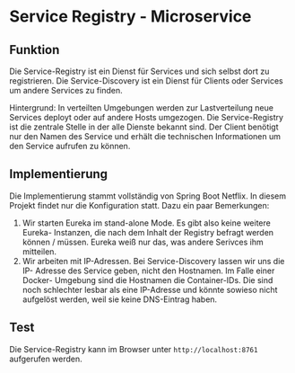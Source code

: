 # Service Registry - Microservice

## Funktion

Die Service-Registry ist ein Dienst für Services und sich selbst dort zu 
registrieren. Die Service-Discovery ist ein Dienst für Clients oder Services
um andere Services zu finden.

Hintergrund: In verteilten Umgebungen werden zur Lastverteilung neue Services 
deployt oder auf andere Hosts umgezogen. Die Service-Registry ist die 
zentrale Stelle in der alle Dienste bekannt sind. Der Client benötigt nur den 
Namen des Service und erhält die technischen Informationen um den Service
aufrufen zu können.

## Implementierung

Die Implementierung stammt vollständig von Spring Boot Netflix. In diesem 
Projekt findet nur die Konfiguration statt. Dazu ein paar Bemerkungen:

1. Wir starten Eureka im stand-alone Mode. Es gibt also keine weitere Eureka-
   Instanzen, die nach dem Inhalt der Registry befragt werden können / müssen.
   Eureka weiß nur das, was andere Serivces ihm mitteilen.
2. Wir arbeiten mit IP-Adressen. Bei Service-Discovery lassen wir uns die IP-
   Adresse des Service geben, nicht den Hostnamen. Im Falle einer Docker-
   Umgebung sind die Hostnamen die Container-IDs. Die sind noch schlechter 
   lesbar als eine IP-Adresse und könnte sowieso nicht aufgelöst werden, weil
   sie keine DNS-Eintrag haben.

## Test

Die Service-Registry kann im Browser unter `http://localhost:8761` aufgerufen 
werden.
